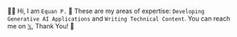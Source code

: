 
👋🏼 Hi, I am `Equan P.` 🌠 These are my areas of expertise: `Developing Generative AI Applications` and `Writing Technical Content`. You can reach me on [`𝕏`](https://twitter.com/junwatu), Thank You! 🙏 
